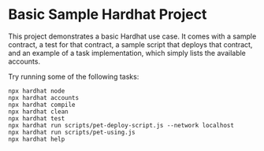 # Basic Sample Hardhat Project

This project demonstrates a basic Hardhat use case. It comes with a sample contract, a test for that contract, a sample script that deploys that contract, and an example of a task implementation, which simply lists the available accounts.

Try running some of the following tasks:

```shell
npx hardhat node
npx hardhat accounts
npx hardhat compile
npx hardhat clean
npx hardhat test
npx hardhat run scripts/pet-deploy-script.js --network localhost
npx hardhat run scripts/pet-using.js
npx hardhat help
```
